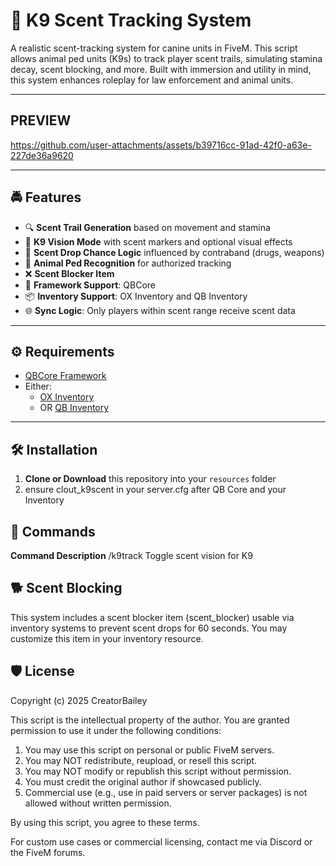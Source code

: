 # 🐾 K9 Scent Tracking System

A realistic scent-tracking system for canine units in FiveM. This script allows animal ped units (K9s) to track player scent trails, simulating stamina decay, scent blocking, and more. Built with immersion and utility in mind, this system enhances roleplay for law enforcement and animal units.

---
## PREVIEW


https://github.com/user-attachments/assets/b39716cc-91ad-42f0-a63e-227de36a9620


---

## 🚔 Features

- 🔍 **Scent Trail Generation** based on movement and stamina
- 👃 **K9 Vision Mode** with scent markers and optional visual effects
- 🧪 **Scent Drop Chance Logic** influenced by contraband (drugs, weapons)
- 🐾 **Animal Ped Recognition** for authorized tracking
- ❌ **Scent Blocker Item**
- 🧩 **Framework Support**: QBCore
- 📦 **Inventory Support**: OX Inventory and QB Inventory
- 🌐 **Sync Logic**: Only players within scent range receive scent data

---

## ⚙️ Requirements

- [QBCore Framework](https://github.com/qbcore-framework/qb-core)
- Either:
  - [OX Inventory](https://github.com/overextended/ox_inventory)
  - OR [QB Inventory](https://github.com/qbcore-framework/qb-inventory)

---

## 🛠️ Installation

1. **Clone or Download** this repository into your `resources` folder
2. ensure clout_k9scent in your server.cfg after QB Core and your Inventory

## 🧪 Commands
**Command  	Description**
/k9track	  Toggle scent vision for K9


## 🐕 Scent Blocking
This system includes a scent blocker item (scent_blocker) usable via inventory systems to prevent scent drops for 60 seconds. You may customize this item in your inventory resource.


## 🛡️ License
Copyright (c) 2025 CreatorBailey

This script is the intellectual property of the author. You are granted permission to use it under the following conditions:

1. You may use this script on personal or public FiveM servers.
2. You may NOT redistribute, reupload, or resell this script.
3. You may NOT modify or republish this script without permission.
4. You must credit the original author if showcased publicly.
5. Commercial use (e.g., use in paid servers or server packages) is not allowed without written permission.

By using this script, you agree to these terms.

For custom use cases or commercial licensing, contact me via Discord or the FiveM forums.
